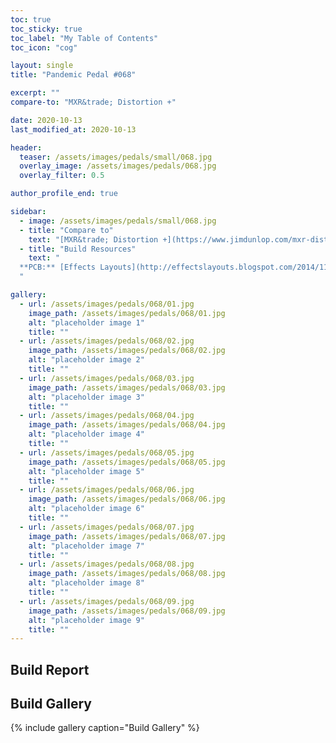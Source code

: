```yaml
---
toc: true
toc_sticky: true
toc_label: "My Table of Contents"
toc_icon: "cog"

layout: single
title: "Pandemic Pedal #068"

excerpt: ""
compare-to: "MXR&trade; Distortion +"

date: 2020-10-13
last_modified_at: 2020-10-13

header:
  teaser: /assets/images/pedals/small/068.jpg
  overlay_image: /assets/images/pedals/068.jpg
  overlay_filter: 0.5

author_profile_end: true

sidebar:
  - image: /assets/images/pedals/small/068.jpg
  - title: "Compare to"
    text: "[MXR&trade; Distortion +](https://www.jimdunlop.com/mxr-distortion/)"
  - title: "Build Resources"
    text: "
  **PCB:** [Effects Layouts](http://effectslayouts.blogspot.com/2014/11/mxr-distortion.html)
  "

gallery:
  - url: /assets/images/pedals/068/01.jpg
    image_path: /assets/images/pedals/068/01.jpg
    alt: "placeholder image 1"
    title: ""
  - url: /assets/images/pedals/068/02.jpg
    image_path: /assets/images/pedals/068/02.jpg
    alt: "placeholder image 2"
    title: ""
  - url: /assets/images/pedals/068/03.jpg
    image_path: /assets/images/pedals/068/03.jpg
    alt: "placeholder image 3"
    title: ""
  - url: /assets/images/pedals/068/04.jpg
    image_path: /assets/images/pedals/068/04.jpg
    alt: "placeholder image 4"
    title: ""
  - url: /assets/images/pedals/068/05.jpg
    image_path: /assets/images/pedals/068/05.jpg
    alt: "placeholder image 5"
    title: ""
  - url: /assets/images/pedals/068/06.jpg
    image_path: /assets/images/pedals/068/06.jpg
    alt: "placeholder image 6"
    title: ""
  - url: /assets/images/pedals/068/07.jpg
    image_path: /assets/images/pedals/068/07.jpg
    alt: "placeholder image 7"
    title: ""
  - url: /assets/images/pedals/068/08.jpg
    image_path: /assets/images/pedals/068/08.jpg
    alt: "placeholder image 8"
    title: ""
  - url: /assets/images/pedals/068/09.jpg
    image_path: /assets/images/pedals/068/09.jpg
    alt: "placeholder image 9"
    title: ""
---
```


## Build Report ##

## Build Gallery ##

{% include gallery caption="Build Gallery" %}